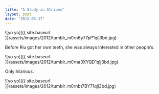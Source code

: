```yaml
---
title: "A Study in Stripes"
layout: post
date: "2012-03-17"
---
```


![yo yo]({{ site.baseurl }}/assets/images/2012/tumblr_m0rn6y77pP1qlj3bd.jpg)

Before Riu got her own teeth, she was always interested in other people’s.

![yo yo]({{ site.baseurl }}/assets/images/2012/tumblr_m0rna3XYQD1qlj3bd.jpg)

Only hilarious.

![yo yo]({{ site.baseurl }}/assets/images/2012/tumblr_m0rnbt7BY71qlj3bd.jpg)
